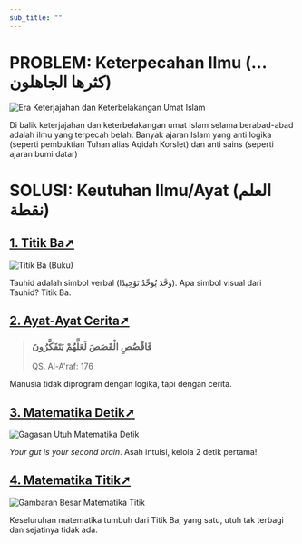 ```yaml
---
sub_title: ""
---
```

# PROBLEM: Keterpecahan Ilmu (... كثرها الجاهلون)

![Era Keterjajahan dan Keterbelakangan Umat Islam](/images/uploads/era-keterjajahan-dan-keterbelakangan-umat-islam.jpg "Era Keterjajahan dan Keterbelakangan Umat Islam")

Di balik keterjajahan dan keterbelakangan umat Islam selama berabad-abad adalah ilmu yang terpecah belah. Banyak ajaran Islam yang anti logika (seperti pembuktian Tuhan alias Aqidah Korslet) dan anti sains (seperti ajaran bumi datar)

# SOLUSI: Keutuhan Ilmu/Ayat (العلم نقطة)

## [1. Titik Ba➚](/pages/titik-ba)

![Titik Ba (Buku)](/images/uploads/titik-ba-buku-.jpg "Titik Ba (Buku)")

Tauhid adalah simbol verbal (وَحَّدَ يُوَحِّدُ تَوْحِيدًا). Apa simbol visual dari Tauhid? Titik Ba.

## [2. Ayat-Ayat Cerita➚](/pages/ayat-cerita)

> ### فَاقْصُصِ الْقَصَصَ لَعَلَّهُمْ يَتَفَكَّرُونَ
>
> QS. Al-A'raf: 176

Manusia tidak diprogram dengan logika, tapi dengan cerita.

## [3. Matematika Detik➚](/pages/matematika-detik)

![Gagasan Utuh Matematika Detik](/images/uploads/whatsapp-image-2025-07-27-at-18.26.47_b8d0e08c.jpg "Gagasan Utuh Matematika Detik")

*Your gut is your second brain*. Asah intuisi, kelola 2 detik pertama!

## [4. Matematika Titik➚](/pages/matematika-titik)

![Gambaran Besar Matematika Titik](/images/uploads/titik-ke-geometri-aritmetika.jpg "Gambaran Besar Matematika Titik")

Keseluruhan matematika tumbuh dari Titik Ba, yang satu, utuh tak terbagi dan sejatinya tidak ada.
